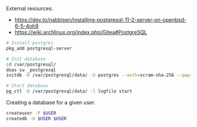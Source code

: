 External resources:

- https://dev.to/nabbisen/installing-postgresql-11-2-server-on-openbsd-6-5-4oh9
- https://wiki.archlinux.org/index.php/Gitea#PostgreSQL

```sh
# Install postgres
pkg_add postgresql-server

# Init database
cd /var/postgresql/
doas su _postgresql
initdb -D /var/postgresql/data/ -U postgres --auth=scram-sha-256 --pwprompt --encoding=UTF-8 --no-locale

# Start database
pg_ctl -D /var/postgresql/data/ -l logfile start
```

Creating a database for a given user.

```sh
createuser -P $USER
createdb -O $USER $USER
```
